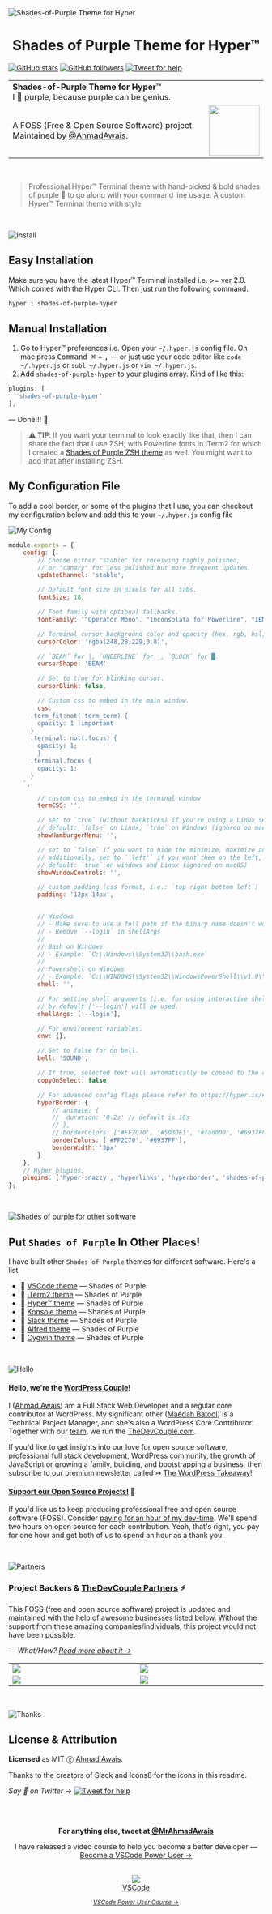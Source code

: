 <img align="center" src="https://raw.githubusercontent.com/ahmadawais/Shades-of-Purple-Hyper/master/images/Shades-of-Purple-Hyper.gif" alt="Shades-of-Purple Theme for Hyper" />

<h1 align="center">Shades of Purple Theme for Hyper™</h1>

[![GitHub stars](https://img.shields.io/github/stars/ahmadawais/shades-of-purple-hyper.svg?style=social&label=Stars)](https://github.com/ahmadawais/shades-of-purple-hyper/stargazers) [![GitHub followers](https://img.shields.io/github/followers/ahmadawais.svg?style=social&label=Follow)](https://github.com/ahmadawais?tab=followers) [![Tweet for help](https://img.shields.io/twitter/follow/mrahmadawais.svg?style=social&label=Tweet%20@MrAhmadAwais)](https://twitter.com/mrahmadawais/)

<table width="100%">
    <tr>
        <td align="left" width="100%" colspan="2">
            <strong>Shades-of-Purple Theme for Hyper™</strong><br />
            I 💜 purple, because purple can be genius.
        </td>
    </tr>
    <tr>
        <td>
            A FOSS (Free & Open Source Software) project. Maintained by <a href="https://github.com/ahmadawais">@AhmadAwais</a>.
        </td>
        <td align="center">
            <a href="https://AhmadAwais.com/">
                <img src="https://i.imgur.com/Asg4d3k.png" width="100" />
            </a>
        </td>
    </tr>
</table>

<br>

> Professional Hyper™ Terminal theme with hand-picked & bold shades of purple 💜 to go along with your command line usage. A custom Hyper™ Terminal theme with style.

<br>

![Install](https://on.ahmda.ws/qWVC/c)

## Easy Installation

Make sure you have the latest Hyper™ Terminal installed i.e. >= ver 2.0. Which comes with the Hyper CLI. Then just run the following command.

```sh
hyper i shades-of-purple-hyper
```

## Manual Installation

1. Go to Hyper™ preferences i.e. Open your `~/.hyper.js` config file. On mac press <kbd>Command ⌘</kbd> + <kbd>,</kbd> — or just use your code editor like `code ~/.hyper.js` or `subl ~/.hyper.js` or `vim ~/.hyper.js`.
2. Add `shades-of-purple-hyper` to your plugins array. Kind of like this:

```js
plugins: [
  'shades-of-purple-hyper'
],
```

— Done!!! 🙌

> **⚠️ TIP**: If you want your terminal to look exactly like that, then I can share the fact that I use ZSH, with Powerline fonts in iTerm2 for which I created a [Shades of Purple ZSH theme](https://github.com/ahmadawais/shades-of-purple-iterm2) as well. You might want to add that after installing ZSH.

## My Configuration File

To add a cool border, or some of the plugins that I use, you can checkout my configuration below and add this to your `~/.hyper.js` config file

![My Config](https://on.ahmda.ws/ee9820/c)

```js
module.exports = {
	config: {
		// Choose either "stable" for receiving highly polished,
		// or "canary" for less polished but more frequent updates.
		updateChannel: 'stable',

		// Default font size in pixels for all tabs.
		fontSize: 18,

		// Font family with optional fallbacks.
		fontFamily: '"Operator Mono", "Inconsolata for Powerline", "IBMPlexMono-Italic",monospace',

		// Terminal cursor background color and opacity (hex, rgb, hsl, hsv, hwb or cmyk).
		cursorColor: 'rgba(248,28,229,0.8)',

		// `BEAM` for |, `UNDERLINE` for _, `BLOCK` for █.
		cursorShape: 'BEAM',

		// Set to true for blinking cursor.
		cursorBlink: false,

		// Custom css to embed in the main window.
		css: `
      .term_fit:not(.term_term) {
        opacity: 1 !important
      }
      .terminal: not(.focus) {
        opacity: 1;
        }
      .terminal.focus {
        opacity: 1;
      }
    `,

		// custom css to embed in the terminal window
		termCSS: '',

		// set to `true` (without backticks) if you're using a Linux setup that doesn't show native menus
		// default: `false` on Linux, `true` on Windows (ignored on macOS)
		showHamburgerMenu: '',

		// set to `false` if you want to hide the minimize, maximize and close buttons
		// additionally, set to `'left'` if you want them on the left, like in Ubuntu
		// default: `true` on windows and Linux (ignored on macOS)
		showWindowControls: '',

		// custom padding (css format, i.e.: `top right bottom left`)
		padding: '12px 14px',


		// Windows
		// - Make sure to use a full path if the binary name doesn't work
		// - Remove `--login` in shellArgs
		//
		// Bash on Windows
		// - Example: `C:\\Windows\\System32\\bash.exe`
		//
		// Powershell on Windows
		// - Example: `C:\\WINDOWS\\System32\\WindowsPowerShell\\v1.0\\powershell.exe`
		shell: '',

		// For setting shell arguments (i.e. for using interactive shellArgs: ['-i']).
		// by default ['--login'] will be used.
		shellArgs: ['--login'],

		// For environment variables.
		env: {},

		// Set to false for no bell.
		bell: 'SOUND',

		// If true, selected text will automatically be copied to the clipboard.
		copyOnSelect: false,

		// For advanced config flags please refer to https://hyper.is/#cfg
		hyperBorder: {
			// animate: {
			// 	duration: '0.2s' // default is 16s
			// },
			// borderColors: ['#FF2C70', '#5D3DE1', '#fad000', '#6937FF'],
			borderColors: ['#FF2C70', '#6937FF'],
			borderWidth: '3px'
		}
    },
    // Hyper plugins.
    plugins: ['hyper-snazzy', 'hyperlinks', 'hyperborder', 'shades-of-purple-hyper'],
};

```

<br>

![Shades of purple for other software](https://on.ahmda.ws/qYAe/c)

## Put `Shades of Purple` In Other Places!

I have built other `Shades of Purple` themes for different software. Here's a list.

- 💜 [VSCode theme](https://github.com/ahmadawais/shades-of-purple-vscode) — Shades of Purple
- 💜 [iTerm2 theme](https://github.com/ahmadawais/shades-of-purple-iterm2) — Shades of Purple
- 💜 [Hyper™ theme](https://github.com/ahmadawais/shades-of-purple-hyper) — Shades of Purple
- 💜 [Konsole theme](https://github.com/ahmadawais/shades-of-purple-konsole) — Shades of Purple
- 💜 [Slack theme](https://github.com/ahmadawais/shades-of-purple-slack) — Shades of Purple
- 💜 [Alfred theme](https://github.com/ahmadawais/shades-of-purple-alfred) — Shades of Purple
- 💜 [Cygwin theme](https://github.com/ahmadawais/Shades-of-Purple-Cygwin) — Shades of Purple


<br>

![Hello](https://on.ahmda.ws/os6O/c)

#### **Hello, we're the [WordPress Couple](https://TheDevCouple.com)**!

I ([Ahmad Awais](https://twitter.com/mrahmadawais/)) am a Full Stack Web Developer and a regular core contributor at WordPress. My significant other ([Maedah Batool](https://twitter.com/MaedahBatool/)) is a Technical Project Manager, and she's also a WordPress Core Contributor. Together with our [team](https://TheDevCouple.com/team), we run the [TheDevCouple.com](https://TheDevCouple.com/).

If you'd like to get insights into our love for open source software, professional full stack development, WordPress community, the growth of JavaScript or growing a family, building, and bootstrapping a business, then subscribe to our premium newsletter called ↣ [The WordPress Takeaway](https://WPTakeaway.club)!

#### [**Support our Open Source Projects!**](https://pay.paddle.com/checkout/515568) 🎩

If you'd like us to keep producing professional free and open source software (FOSS). Consider [paying for an hour of my dev-time](https://pay.paddle.com/checkout/515568). We'll spend two hours on open source for each contribution. Yeah, that's right, you pay for one hour and get both of us to spend an hour as a thank you.

<br>

![Partners](https://on.ahmda.ws/osEJ/c)

### Project Backers & [TheDevCouple Partners](https://TheDevCouple.com/partners) ⚡️

This FOSS (free and open source software) project is updated and maintained with the help of awesome businesses listed below. Without the support from these amazing companies/individuals, this project would not have been possible.

— _What/How? [Read more about it →](https://TheDevCouple.com/partners)_

<table width='100%'>
	<tr>
		<td width='500'><a target='_blank' href='https://kinsta.com/?kaid=WMDAKYHJLNJX&utm_source=TheDevCouple&utm_medium=Partner'><img src='https://on.ahmda.ws/73cedc/c' /></a></td>
		<td width='500'><a target='_blank' href='https://ahmda.ws/USES_WPE?utm_source=TheDevCouple&utm_medium=Partner'><img src='https://on.ahmda.ws/ff40fe/c' /></a></td>
	</tr>
	<tr>
		<td width='500'><a target='_blank' href='https://mythemeshop.com/?utm_source=TheDevCouple&utm_medium=Partner'><img src='https://on.ahmda.ws/3166d9/c' /></a></td>
		<td width='500'><a target='_blank' href='https://ipapi.com/?utm_source=TheDevCouple&utm_medium=Partner'><img src='https://d2ddoduugvun08.cloudfront.net/items/1R190r2U0p3N3L0U0b2u/ip-api.png'/></a></td>
	</tr>
</table>
<br>

![Thanks](https://on.ahmda.ws/orkW/c)

## License & Attribution

**Licensed** as MIT ⓒ [Ahmad Awais](https://AhmadAwais.com/).

Thanks to the creators of Slack and Icons8 for the icons in this readme.

_Say 👋 on Twitter_ →  [![Tweet for help](https://img.shields.io/twitter/follow/mrahmadawais.svg?style=social&label=Tweet%20@MrAhmadAwais)](https://twitter.com/mrahmadawais/)


<br />
<br />
<p align="center">
<strong>For anything else, tweet at <a href="https://twitter.com/MrAhmadAwais/" target="_blank" rel="noopener noreferrer">@MrAhmadAwais</a></strong>
</p>

<div align="center">
	<p>I have released a video course to help you become a better developer — <a href="https://VSCode.pro/?utm_source=GitHubFOSS" target="_blank">Become a VSCode Power User →</a></p>
    <br />
  <a href="https://VSCode.pro/?utm_source=GitHubFOSS" target="_blank">
  <img src="https://raw.githubusercontent.com/ahmadawais/shades-of-purple-vscode/master/images/vscodeproPlay.jpg" /><br>VSCode</a>

  _<small><a href="https://VSCode.pro/?utm_source=GitHubFOSS" target="_blank">VSCode Power User Course →</a></small>_
</div>

